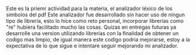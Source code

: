 Este es la priemr actividad para la materia, el analizador léxico de los simbolos del pdf
Este analizador fue desarrollado sin hacer uso de ningun tipo de librería, esto lo hice
como reto personal, incorporar librerías como "re" hubiera facilitado mucho las cosas.
Quizas en entregas futuras ya desarrolle una version utilizando librerías con la finalidad
de obtener un codigo mas limpio, de igual manera este codigo podria mejorarse, estoy a la expectativa de
lo que sigue e intentare seguir mejorando mi analizador.